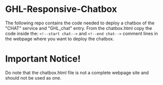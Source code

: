# GHL-Responsive-Chatbox
The following repo contains the code needed to deploy a chatbox of the "CHAT" service and "GHL_chat" entry. From the chatbox.html copy the code inside the: `<!--start chat-->` and `<!--end chat-->` comment lines in the webpage where you want to deploy the chatbox.

# Important Notice!
Do note that the chatbox.html file is not a complete webpage site and should not be used as one.
